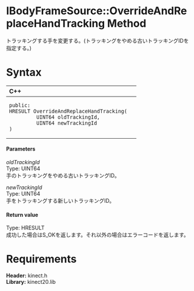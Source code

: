 IBodyFrameSource::OverrideAndReplaceHandTracking Method  
=======================================================  

トラッキングする手を変更する。(トラッキングをやめる古いトラッキングIDを指定する。) <span id="syntaxSection"></span>

Syntax  
======  

<table>
<colgroup>
<col width="100%" />
</colgroup>
<thead>
<tr class="header">
<th align="left">C++</th>
</tr>
</thead>
<tbody>
<tr class="odd">
<td align="left"><pre><code>public:  
HRESULT OverrideAndReplaceHandTracking(  
         UINT64 oldTrackingId,  
         UINT64 newTrackingId  
)</code></pre></td>
</tr>
</tbody>
</table>

<span id="ID4EG"></span>
#### Parameters  

*oldTrackingId*    
Type: UINT64  
手のトラッキングをやめる古いトラッキングID。  

*newTrackingId*    
Type: UINT64  
手をトラッキングする新しいトラッキングID。  

<span id="ID4EP"></span>
#### Return value  

Type: HRESULT  
成功した場合はS\_OKを返します。それ以外の場合はエラーコードを返します。  

<span id="requirements"></span>

Requirements  
============  

**Header:** kinect.h  
**Library:** kinect20.lib  



<!--Please do not edit the data in the comment block below.-->
<!--
TOCTitle : OverrideAndReplaceHandTracking Method
RLTitle : IBodyFrameSource::OverrideAndReplaceHandTracking Method
KeywordK : OverrideAndReplaceHandTracking method
KeywordK : IBodyFrameSource::OverrideAndReplaceHandTracking method
KeywordF : IBodyFrameSource::OverrideAndReplaceHandTracking
KeywordF : OverrideAndReplaceHandTracking
KeywordF : Microsoft.Kinect.kinect.IBodyFrameSource.OverrideAndReplaceHandTracking(UINT64,UINT64)
KeywordA : M:Microsoft.Kinect.kinect.IBodyFrameSource.OverrideAndReplaceHandTracking(UINT64,UINT64)
AssetID : M:Microsoft.Kinect.kinect.IBodyFrameSource.OverrideAndReplaceHandTracking(UINT64,UINT64)
Locale : en-us
CommunityContent : 1
APIType : Managed
APILocation : 
APIName : Microsoft.Kinect.kinect.IBodyFrameSource::OverrideAndReplaceHandTracking
TargetOS : Windows
TopicType : kbSyntax
DevLang : C++
DocSet : K4Wv2
ProjType : K4Wv2Proj
Technology : Kinect for Windows
Product : Kinect for Windows SDK v2
productversion : 20
-->

